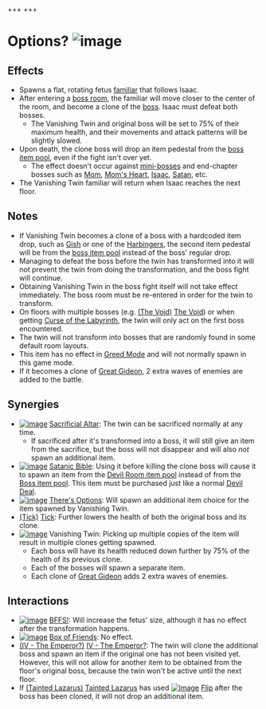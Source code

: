 +++
+++

 # Options? ![image](/image/Options%3F.png) 


Effects
---------


* Spawns a flat, rotating fetus [familiar](/wiki/Familiar "Familiar") that follows Isaac.
* After entering a [boss room](/wiki/Boss_room "Boss room"), the familiar will move closer to the center of the room, and become a clone of the [boss](/wiki/Boss "Boss"). Isaac must defeat both bosses.
	+ The Vanishing Twin and original boss will be set to 75% of their maximum health, and their movements and attack patterns will be slightly slowed.
* Upon death, the clone boss will drop an item pedestal from the [boss item pool](/wiki/Boss_(Item_Pool) "Boss (Item Pool)"), even if the fight isn't over yet.
	+ The effect doesn't occur against [mini-bosses](/wiki/Mini-boss "Mini-boss") and end-chapter bosses such as [Mom](/wiki/Mom "Mom"), [Mom's Heart](/wiki/Mom%27s_Heart "Mom's Heart"), [Isaac](/wiki/Isaac_(Boss) "Isaac (Boss)"), [Satan](/wiki/Satan "Satan"), etc.
* The Vanishing Twin familiar will return when Isaac reaches the next floor.


Notes
-------


* If Vanishing Twin becomes a clone of a boss with a hardcoded item drop, such as [Gish](/wiki/Gish "Gish") or one of the [Harbingers](/wiki/Harbinger "Harbinger"), the second item pedestal will be from the [boss item pool](/wiki/Boss_(Item_Pool) "Boss (Item Pool)") instead of the boss' regular drop.
* Managing to defeat the boss before the twin has transformed into it will not prevent the twin from doing the transformation, and the boss fight will continue.
* Obtaining Vanishing Twin in the boss fight itself will not take effect immediately. The boss room must be re-entered in order for the twin to transform.
* On floors with multiple bosses (e.g. [(The Void)](/wiki/The_Void "The Void") [The Void](/wiki/The_Void "The Void")) or when getting [Curse of the Labyrinth](/wiki/Curses "Curses"), the twin will only act on the first boss encountered.
* The twin will not transform into bosses that are randomly found in some default room layouts.
* This item has no effect in [Greed Mode](/wiki/Greed_Mode "Greed Mode") and will not normally spawn in this game mode.
* If it becomes a clone of [Great Gideon](/wiki/Great_Gideon "Great Gideon"), 2 extra waves of enemies are added to the battle.


Synergies
-----------


* [![image](/image/Sacrificial_Altar.png)](/wiki/Sacrificial_Altar "Sacrificial Altar") [Sacrificial Altar](/wiki/Sacrificial_Altar "Sacrificial Altar"): The twin can be sacrificed normally at any time.
	+ If sacrificed after it's transformed into a boss, it will still give an item from the sacrifice, but the boss will not disappear and will also *not* spawn an additional item.
* [![image](/image/Satanic_Bible.png)](/wiki/Satanic_Bible "Satanic Bible") [Satanic Bible](/wiki/Satanic_Bible "Satanic Bible"): Using it before killing the clone boss will cause it to spawn an item from the [Devil Room item pool](/wiki/Devil_Room_(Item_Pool) "Devil Room (Item Pool)") instead of from the [Boss item pool](/wiki/Boss_(Item_Pool) "Boss (Item Pool)"). This item must be purchased just like a normal [Devil Deal](/wiki/Devil_Room#Deals_with_the_Devil "Devil Room").
* [![image](/image/There%27s_Options.png)](/wiki/There%27s_Options "There's Options") [There's Options](/wiki/There%27s_Options "There's Options"): Will spawn an additional item choice for the item spawned by Vanishing Twin.
* [(Tick)](/wiki/Tick "Tick") [Tick](/wiki/Tick "Tick"): Further lowers the health of both the original boss and its clone.
* [![image](/image/Vanishing_Twin.png)](/wiki/Vanishing_Twin "Vanishing Twin") Vanishing Twin: Picking up multiple copies of the item will result in multiple clones getting spawned.
	+ Each boss will have its health reduced down further by 75% of the health of its previous clone.
	+ Each of the bosses will spawn a separate item.
	+ Each clone of [Great Gideon](/wiki/Great_Gideon "Great Gideon") adds 2 extra waves of enemies.


Interactions
--------------


* [![image](/image/BFFS!.png)](/wiki/BFFS! "BFFS!") [BFFS!](/wiki/BFFS! "BFFS!"): Will increase the fetus' size, although it has no effect after the transformation happens.
* [![image](/image/Box_of_Friends.png)](/wiki/Box_of_Friends "Box of Friends") [Box of Friends](/wiki/Box_of_Friends "Box of Friends"): No effect.
* [(IV - The Emperor?)](/wiki/Cards_and_Runes "IV - The Emperor?") [IV - The Emperor?](/wiki/Cards_and_Runes "Cards and Runes"): The twin will clone the additional boss and spawn an item if the original one has not been visited yet. However, this will not allow for another item to be obtained from the floor's original boss, because the twin won't be active until the next floor.
* If  [(Tainted Lazarus)](/wiki/Tainted_Lazarus "Tainted Lazarus") [Tainted Lazarus](/wiki/Tainted_Lazarus "Tainted Lazarus") has used [![image](/image/Flip.png)](/wiki/Flip "Flip") [Flip](/wiki/Flip "Flip") after the boss has been cloned, it will not drop an additional item.


